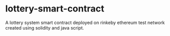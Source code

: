 # lottery-smart-contract
 A lottery system smart contract deployed on rinkeby ethereum test network created using solidity and java script.
